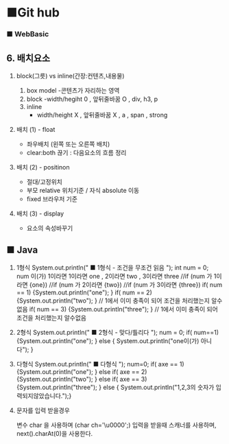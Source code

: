 # ■Git hub

### ■ WebBasic
## 6. 배치요소
1. block(그릇) vs inline(간장:컨텐츠,내용물)
    1) box model
        -콘텐츠가 자리하는 영역
    2) block
        -width/hegiht 0 , 앞뒤줄바꿈 O , div, h3, p
    3) inline
        - width/height X , 앞뒤줄바꿈 X , a , span , strong


2. 배치 (1) - float
    - 좌우배치 (왼쪽 또는 오른쪽 배치)
    - clear:both 끊기 : 다음요소의 흐름 정리

3. 배치 (2) - positinon
    - 절대/고정위치
    - 부모 relative 위치기준 / 자식 absolute 이동
    - fixed 브라우저 기준

4. 배치 (3) - display
    - 요소의 속성바꾸기



## ■ Java 


1. 1형식 
    System.out.println(" ■ 1형식 - 조건을 무조건 읽음 ");
		int num = 0;
        num 이(가) 1이라면 1이라면 one , 2이라면 two , 3이라면 three
        //if (num 가 1이라면 {one})
        //if (num 가 2이라면 {two})
        //if (num 가 3이라면 {three})
        if( num == 1) {System.out.println("one");  }
        if( num == 2) {System.out.println("two");  } // 1에서 이미 충족이 되어 조건을 처리했는지 알수없음
        if( num == 3) {System.out.println("three");  } // 1에서 이미 충족이 되어 조건을 처리했는지 알수없음

2. 2형식
    System.out.println(" ■ 2형식 - 맞다/틀리다 ");
		num = 0;
		if( num==1) {System.out.println("one");  }
		else {       System.out.println("one이(가) 아니다"); }

3.  다형식
    System.out.println(" ■ 다형식 ");
		num=0;
			 if( axe == 1) {System.out.println("one"); }
		else if( axe == 2) {System.out.println("two"); }
		else if( axe == 3) {System.out.println("three"); }
		else {              System.out.println("1,2,3의 숫자가 입력되지않았습니다.");}

4. 문자를 입력 받을경우
    
    변수 char 을 사용하며 (char ch='\u0000';)
    입력을 받을때 스캐너를 사용하며, next().charAt(0)을 사용한다.

